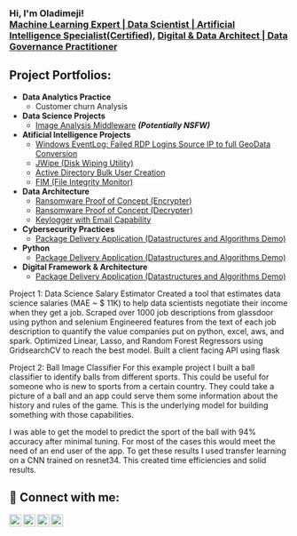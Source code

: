 <h3>Hi, I'm Oladimeji! <br/><a href="https://github.com/oladimeji-kazeem">Machine Learning Expert | Data Scientist | Artificial Intelligence Specialist(Certified)</a>, <a href="https://www.linkedin.com/in/oladimeji/">Digital & Data Architect | Data Governance Practitioner</a></h3>

<h2>Project Portfolios:</h2>

- <b>Data Analytics Practice</b>
  - Customer churn Analysis
- <b>Data Science Projects</b>
  - [Image Analysis Middleware](https://github.com/joshmadakor1/4chan-Image-Analysis-Middleware-C964) <b><i>(Potentially NSFW)</b></i>
- <b>Atificial Intelligence Projects</b>
  - [Windows EventLog: Failed RDP Logins Source IP to full GeoData Conversion](https://github.com/joshmadakor1/Sentinel-Lab)
  - [JWipe (Disk Wiping Utility)](https://github.com/joshmadakor1/Jwipe.PowerShell)
  - [Active Directory Bulk User Creation](https://github.com/joshmadakor1/AD_PS)
  - [FIM (File Integrity Monitor)](https://github.com/joshmadakor1/PowerShell-Integrity-FIM)
- <b>Data Architecture</b>
  - [Ransomware Proof of Concept (Encrypter)](https://github.com/joshmadakor1/EncrypterPOC)
  - [Ransomware Proof of Concept (Decrypter)](https://github.com/joshmadakor1/DecrypterPOC)
  - [Keylogger with Email Capability](https://github.com/joshmadakor1/Key-Logger-With-Email)
- <b>Cybersecurity Practices</b>
  - [Package Delivery Application (Datastructures and Algorithms Demo)](https://github.com/joshmadakor1/Package-Delivery-Pathfinding-Algorithm)
- <b>Python</b>
  - [Package Delivery Application (Datastructures and Algorithms Demo)](https://github.com/joshmadakor1/Package-Delivery-Pathfinding-Algorithm)
- <b>Digital Framework & Architecture</b>
  - [Package Delivery Application (Datastructures and Algorithms Demo)](https://github.com/joshmadakor1/Package-Delivery-Pathfinding-Algorithm)

Project 1: Data Science Salary Estimator
Created a tool that estimates data science salaries (MAE ~ $ 11K) to help data scientists negotiate their income when they get a job.
Scraped over 1000 job descriptions from glassdoor using python and selenium
Engineered features from the text of each job description to quantify the value companies put on python, excel, aws, and spark.
Optimized Linear, Lasso, and Random Forest Regressors using GridsearchCV to reach the best model.
Built a client facing API using flask


Project 2: Ball Image Classifier
For this example project I built a ball classifier to identify balls from different sports. This could be useful for someone who is new to sports from a certain country. They could take a picture of a ball and an app could serve them some information about the history and rules of the game. This is the underlying model for building something with those capabilities.

I was able to get the model to predict the sport of the ball with 94% accuracy after minimal tuning. For most of the cases this would meet the need of an end user of the app. To get these results I used transfer learning on a CNN trained on resnet34. This created time efficiencies and solid results.

<h2> 🤳 Connect with me:</h2>

[<img align="left" alt="olakazeem | YouTube" width="22px" src="https://cdn.jsdelivr.net/npm/simple-icons@v3/icons/youtube.svg" />][youtube]
[<img align="left" alt="dimejikazeem | Twitter" width="22px" src="https://cdn.jsdelivr.net/npm/simple-icons@v3/icons/twitter.svg" />][twitter]
[<img align="left" alt="oladimeji | LinkedIn" width="22px" src="https://cdn.jsdelivr.net/npm/simple-icons@v3/icons/linkedin.svg" />][linkedin]
[<img align="left" alt="oladimeji | Instagram" width="22px" src="https://cdn.jsdelivr.net/npm/simple-icons@v3/icons/instagram.svg" />][instagram]

[twitter]: https://twitter.com/dimejikazeem
[youtube]: https://www.youtube.com/c/olakazeem
[instagram]: https://www.instagram.com/oladimeji/
[linkedin]: https://linkedin.com/in/oladimeji

<!--
**joshmadakor1/joshmadakor1** is a ✨ _special_ ✨ repository because its `README.md` (this file) appears on your GitHub profile.

Here are some ideas to get you started:

- 🔭 I’m currently working on ...
- 🌱 I’m currently learning ...
- 👯 I’m looking to collaborate on ...
- 🤔 I’m looking for help with ...
- 💬 Ask me about ...
- 📫 How to reach me: ...
- 😄 Pronouns: ...
- ⚡ Fun fact: ...
-->
